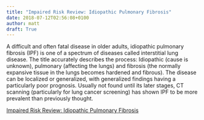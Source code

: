 ```yaml
---
title: "Impaired Risk Review: Idiopathic Pulmonary Fibrosis"
date: 2018-07-12T02:56:08+0100
author: matt
draft: True
---
```

A difficult and often fatal disease in older adults, idiopathic pulmonary fibrosis (IPF) is one of a spectrum of diseases called interstitial lung disease.  The title accurately describes the process: Idiopathic (cause is unknown), pulmonary (affecting the lungs) and fibrosis (the normally expansive tissue in the lungs becomes hardened and fibrous).  The disease can be localized or generalized, with generalized findings having a particularly poor prognosis.  Usually not found until its later stages, CT scanning (particularly for lung cancer screening) has shown IPF to be more prevalent than previously thought.

[ Impaired Risk Review: Idiopathic Pulmonary Fibrosis ]( http://www.brokerworldmag.com/articles/articles.php?articleid=4504 )
